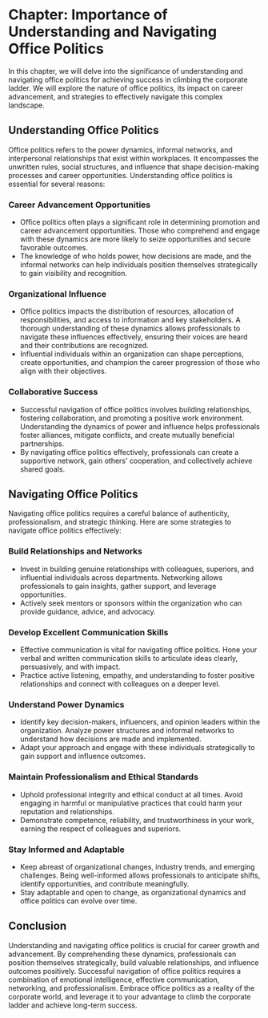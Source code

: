 Chapter: Importance of Understanding and Navigating Office Politics
===================================================================

In this chapter, we will delve into the significance of understanding and navigating office politics for achieving success in climbing the corporate ladder. We will explore the nature of office politics, its impact on career advancement, and strategies to effectively navigate this complex landscape.

Understanding Office Politics
-----------------------------

Office politics refers to the power dynamics, informal networks, and interpersonal relationships that exist within workplaces. It encompasses the unwritten rules, social structures, and influence that shape decision-making processes and career opportunities. Understanding office politics is essential for several reasons:

### Career Advancement Opportunities

* Office politics often plays a significant role in determining promotion and career advancement opportunities. Those who comprehend and engage with these dynamics are more likely to seize opportunities and secure favorable outcomes.
* The knowledge of who holds power, how decisions are made, and the informal networks can help individuals position themselves strategically to gain visibility and recognition.

### Organizational Influence

* Office politics impacts the distribution of resources, allocation of responsibilities, and access to information and key stakeholders. A thorough understanding of these dynamics allows professionals to navigate these influences effectively, ensuring their voices are heard and their contributions are recognized.
* Influential individuals within an organization can shape perceptions, create opportunities, and champion the career progression of those who align with their objectives.

### Collaborative Success

* Successful navigation of office politics involves building relationships, fostering collaboration, and promoting a positive work environment. Understanding the dynamics of power and influence helps professionals foster alliances, mitigate conflicts, and create mutually beneficial partnerships.
* By navigating office politics effectively, professionals can create a supportive network, gain others' cooperation, and collectively achieve shared goals.

Navigating Office Politics
--------------------------

Navigating office politics requires a careful balance of authenticity, professionalism, and strategic thinking. Here are some strategies to navigate office politics effectively:

### Build Relationships and Networks

* Invest in building genuine relationships with colleagues, superiors, and influential individuals across departments. Networking allows professionals to gain insights, gather support, and leverage opportunities.
* Actively seek mentors or sponsors within the organization who can provide guidance, advice, and advocacy.

### Develop Excellent Communication Skills

* Effective communication is vital for navigating office politics. Hone your verbal and written communication skills to articulate ideas clearly, persuasively, and with impact.
* Practice active listening, empathy, and understanding to foster positive relationships and connect with colleagues on a deeper level.

### Understand Power Dynamics

* Identify key decision-makers, influencers, and opinion leaders within the organization. Analyze power structures and informal networks to understand how decisions are made and implemented.
* Adapt your approach and engage with these individuals strategically to gain support and influence outcomes.

### Maintain Professionalism and Ethical Standards

* Uphold professional integrity and ethical conduct at all times. Avoid engaging in harmful or manipulative practices that could harm your reputation and relationships.
* Demonstrate competence, reliability, and trustworthiness in your work, earning the respect of colleagues and superiors.

### Stay Informed and Adaptable

* Keep abreast of organizational changes, industry trends, and emerging challenges. Being well-informed allows professionals to anticipate shifts, identify opportunities, and contribute meaningfully.
* Stay adaptable and open to change, as organizational dynamics and office politics can evolve over time.

Conclusion
----------

Understanding and navigating office politics is crucial for career growth and advancement. By comprehending these dynamics, professionals can position themselves strategically, build valuable relationships, and influence outcomes positively. Successful navigation of office politics requires a combination of emotional intelligence, effective communication, networking, and professionalism. Embrace office politics as a reality of the corporate world, and leverage it to your advantage to climb the corporate ladder and achieve long-term success.


